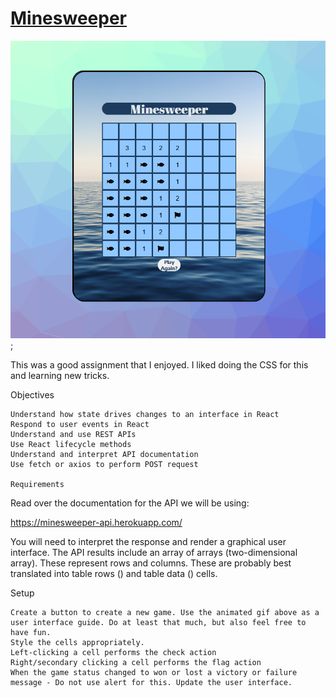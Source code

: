# [Minesweeper](https://minesweeper-eight.netlify.app/)

![](./src/images/tam.png);

This was a good assignment that I enjoyed. I liked doing the CSS for this and learning new tricks.

Objectives

    Understand how state drives changes to an interface in React
    Respond to user events in React
    Understand and use REST APIs
    Use React lifecycle methods
    Understand and interpret API documentation
    Use fetch or axios to perform POST request

    Requirements

Read over the documentation for the API we will be using:

https://minesweeper-api.herokuapp.com/

You will need to interpret the response and render a graphical user interface. The API results include an array of arrays (two-dimensional array). These represent rows and columns. These are probably best translated into table rows (<tr>) and table data (<td>) cells.

Setup

    Create a button to create a new game. Use the animated gif above as a user interface guide. Do at least that much, but also feel free to have fun.
    Style the cells appropriately.
    Left-clicking a cell performs the check action
    Right/secondary clicking a cell performs the flag action
    When the game status changed to won or lost a victory or failure message - Do not use alert for this. Update the user interface.
